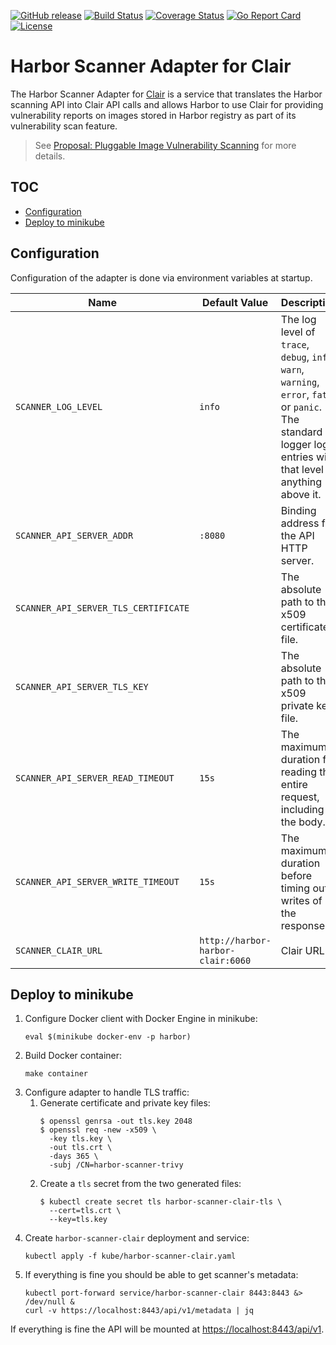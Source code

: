 [![GitHub release][release-img]][release]
[![Build Status][ci-img]][ci]
[![Coverage Status][cov-img]][cov]
[![Go Report Card][report-card-img]][report-card]
[![License][license-img]][license]

# Harbor Scanner Adapter for Clair

The Harbor Scanner Adapter for [Clair][clair-url] is a service that translates the Harbor scanning API into Clair API calls
and allows Harbor to use Clair for providing vulnerability reports on images stored in Harbor registry as part of its
vulnerability scan feature.

> See [Proposal: Pluggable Image Vulnerability Scanning][image-vulnerability-scanning-proposal] for more details.

## TOC

* [Configuration](#configuration)
* [Deploy to minikube](#deploy-to-minikube)

## Configuration

Configuration of the adapter is done via environment variables at startup.

| Name | Default Value | Description |
|------|---------------|-------------|
| `SCANNER_LOG_LEVEL`                | `info` | The log level of `trace`, `debug`, `info`, `warn`, `warning`, `error`, `fatal` or `panic`. The standard logger logs entries with that level or anything above it. |
| `SCANNER_API_SERVER_ADDR`          | `:8080` | Binding address for the API HTTP server. |
| `SCANNER_API_SERVER_TLS_CERTIFICATE` | | The absolute path to the x509 certificate file. |
| `SCANNER_API_SERVER_TLS_KEY`         | | The absolute path to the x509 private key file. |
| `SCANNER_API_SERVER_READ_TIMEOUT`  | `15s` | The maximum duration for reading the entire request, including the body. |
| `SCANNER_API_SERVER_WRITE_TIMEOUT` | `15s` | The maximum duration before timing out writes of the response. |
| `SCANNER_CLAIR_URL`                | `http://harbor-harbor-clair:6060` | Clair URL |

## Deploy to minikube

1. Configure Docker client with Docker Engine in minikube:
   ```
   eval $(minikube docker-env -p harbor)
   ```
2. Build Docker container:
   ```
   make container
   ```
3. Configure adapter to handle TLS traffic:
   1. Generate certificate and private key files:
      ```
      $ openssl genrsa -out tls.key 2048
      $ openssl req -new -x509 \
        -key tls.key \
        -out tls.crt \
        -days 365 \
        -subj /CN=harbor-scanner-trivy
      ```
   2. Create a `tls` secret from the two generated files:
      ```
      $ kubectl create secret tls harbor-scanner-clair-tls \
        --cert=tls.crt \
        --key=tls.key
      ```
4. Create `harbor-scanner-clair` deployment and service:
   ```
   kubectl apply -f kube/harbor-scanner-clair.yaml
   ```
5. If everything is fine you should be able to get scanner's metadata:
   ```
   kubectl port-forward service/harbor-scanner-clair 8443:8443 &> /dev/null &
   curl -v https://localhost:8443/api/v1/metadata | jq
   ```

If everything is fine the API will be mounted at [https://localhost:8443/api/v1](https://localhost:8443/api/v1).

[release-img]: https://img.shields.io/github/release/danielpacak/harbor-scanner-clair.svg
[release]: https://github.com/aquasecurity/harbor-scanner-clair/releases
[ci-img]: https://travis-ci.org/danielpacak/harbor-scanner-clair.svg?branch=master
[ci]: https://travis-ci.org/danielpacak/harbor-scanner-clair
[cov-img]: https://codecov.io/github/danielpacak/harbor-scanner-clair/branch/master/graph/badge.svg
[cov]: https://codecov.io/github/danielpacak/harbor-scanner-clair
[report-card-img]: https://goreportcard.com/badge/github.com/danielpacak/harbor-scanner-clair
[report-card]: https://goreportcard.com/report/github.com/danielpacak/harbor-scanner-clair
[license-img]: https://img.shields.io/github/license/danielpacak/harbor-scanner-clair.svg
[license]: https://github.com/aquasecurity/harbor-scanner-clair/blob/master/LICENSE

[clair-url]: https://github.com/coreos/clair
[image-vulnerability-scanning-proposal]: https://github.com/goharbor/community/blob/master/proposals/pluggable-image-vulnerability-scanning_proposal.md
